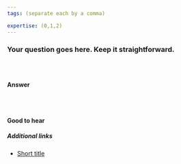 ```yaml
---
tags: (separate each by a comma)

expertise: (0,1,2)
---
```


<!-- Expertise levels:
  0: 简单 easy
  1: 中等 medium
  2: 困难 hard
-->

### Your question goes here. Keep it straightforward.

<!-- If you need to display some code, keep it short. It goes here: -->

```html
```

```css
```

```js
```

#### Answer

<!-- Your answer goes here. -->

<!-- If you need to display some code, keep it short. It goes here: -->

```html
```

```css
```

```js
```

#### Good to hear

<!-- Whenever possible, include the short list of bullet points that sum up the answer. -->

##### Additional links

- [Short title](https://yourLinkGoes.here/)
